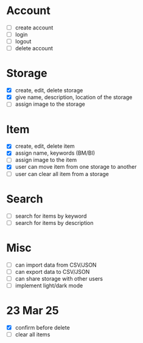 # Account

- [ ] create account
- [ ] login
- [ ] logout
- [ ] delete account

# Storage

- [x] create, edit, delete storage
- [x] give name, description, location of the storage
- [ ] assign image to the storage

# Item

- [x] create, edit, delete item
- [x] assign name, keywords (BM/BI)
- [ ] assign image to the item
- [x] user can move item from one storage to another
- [ ] user can clear all item from a storage

# Search

- [ ] search for items by keyword
- [ ] search for items by description

# Misc

- [ ] can import data from CSV/JSON
- [ ] can export data to CSV/JSON
- [ ] can share storage with other users
- [ ] implement light/dark mode

# 23 Mar 25

- [x] confirm before delete
- [ ] clear all items
